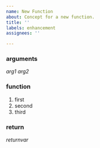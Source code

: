 ```yaml
---
name: New Function
about: Concept for a new function.
title: ''
labels: enhancement
assignees: ''

---
```


### arguments
_arg1_
_arg2_

### function
1. first
2. second
3. third

### return
_returnvar_
